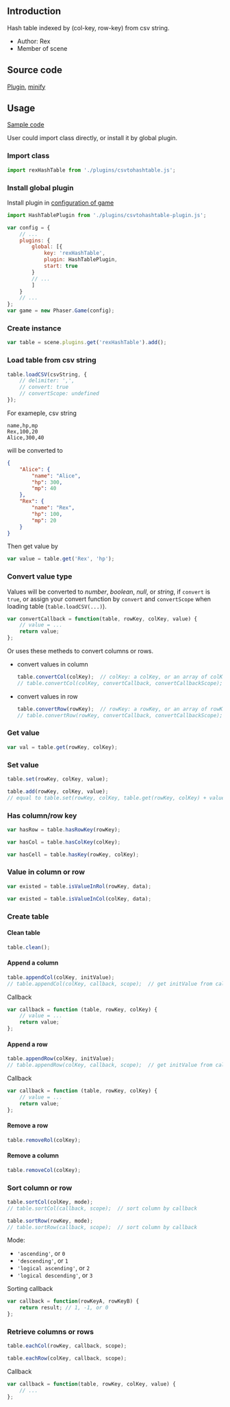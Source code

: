 ## Introduction

Hash table indexed by (col-key, row-key) from csv string.

- Author: Rex
- Member of scene

## Source code

[Plugin](https://github.com/rexrainbow/phaser3-rex-notes/blob/master/plugins/csvtohashtable-plugin.js), [minify](https://github.com/rexrainbow/phaser3-rex-notes/blob/master/plugins/dist/rexcsvtohashtableplugin.min.js)

## Usage

[Sample code](https://github.com/rexrainbow/phaser3-rex-notes/tree/master/examples/csv-to-hash-table)

User could import class directly, or install it by global plugin.

### Import class

```javascript
import rexHashTable from './plugins/csvtohashtable.js';
```

### Install global plugin

Install plugin in [configuration of game](game.md#configuration)

```javascript
import HashTablePlugin from './plugins/csvtohashtable-plugin.js';

var config = {
    // ...
    plugins: {
        global: [{
            key: 'rexHashTable',
            plugin: HashTablePlugin,
            start: true
        }
        // ...
        ]
    }
    // ...
};
var game = new Phaser.Game(config);
```

### Create instance

```javascript
var table = scene.plugins.get('rexHashTable').add();
```

### Load table from csv string

```javascript
table.loadCSV(csvString, {
    // delimiter: ',',
    // convert: true
    // convertScope: undefined
});
```

For exameple, csv string

```raw
name,hp,mp
Rex,100,20
Alice,300,40
```

will be converted to

```json
{
    "Alice": {
        "name": "Alice",
        "hp": 300,
        "mp": 40
    },
    "Rex": {
        "name": "Rex",
        "hp": 100,
        "mp": 20
    }
}
```

Then get value by

```javascript
var value = table.get('Rex', 'hp');
```

### Convert value type

Values will be converted to *number*, *boolean*, *null*, or *string*, if `convert` is `true`, or assign your convert function by `convert` and `convertScope` when loading table (`table.loadCSV(...)`).

```javascript
var convertCallback = function(table, rowKey, colKey, value) {
    // value = ...
    return value;
};
```

Or uses these metheds to convert columns or rows.

- convert values in column
    ```javascript
    table.convertCol(colKey);  // colKey: a colKey, or an array of colKeys
    // table.convertCol(colKey, convertCallback, convertCallbackScope);
    ```
- convert values in row
    ```javascript
    table.convertRow(rowKey);  // rowKey: a rowKey, or an array of rowKeys
    // table.convertRow(rowKey, convertCallback, convertCallbackScope);
    ```

### Get value

```javascript
var val = table.get(rowKey, colKey);
```

### Set value

```javascript
table.set(rowKey, colKey, value);
```

```javascript
table.add(rowKey, colKey, value);
// equal to table.set(rowKey, colKey, table.get(rowKey, colKey) + value);
```

### Has column/row key

```javascript
var hasRow = table.hasRowKey(rowKey);
```

```javascript
var hasCol = table.hasColKey(colKey);
```

```javascript
var hasCell = table.hasKey(rowKey, colKey);
```

### Value in column or row

```javascript
var existed = table.isValueInRol(rowKey, data);
```

```javascript
var existed = table.isValueInCol(colKey, data);
```

### Create table

#### Clean table

```javascript
table.clean();
```

#### Append a column

```javascript
table.appendCol(colKey, initValue);
// table.appendCol(colKey, callback, scope);  // get initValue from callback
```

Callback

```javascript
var callback = function (table, rowKey, colKey) { 
    // value = ...
    return value;
};
```

#### Append a row

```javascript
table.appendRow(colKey, initValue);
// table.appendRow(colKey, callback, scope);  // get initValue from callback
```

Callback

```javascript
var callback = function (table, rowKey, colKey) { 
    // value = ...
    return value;
};
```

#### Remove a row

```javascript
table.removeRol(colKey);
```

#### Remove a column

```javascript
table.removeCol(colKey);
```

### Sort column or row

```javascript
table.sortCol(colKey, mode);
// table.sortCol(callback, scope);  // sort column by callback
```

```javascript
table.sortRow(rowKey, mode);
// table.sortRow(callback, scope);  // sort column by callback
```

Mode:

- `'ascending'`, or `0`
- `'descending'`, or `1`
- `'logical ascending'`, or `2`
- `'logical descending'`, or `3`

Sorting callback

```javascript
var callback = function(rowKeyA, rowKeyB) {
    return result; // 1, -1, or 0
};
```

### Retrieve columns or rows

```javascript
table.eachCol(rowKey, callback, scope);
```

```javascript
table.eachRow(colKey, callback, scope);
```

Callback

```javascript
var callback = function(table, rowKey, colKey, value) {
    // ...
};
```
